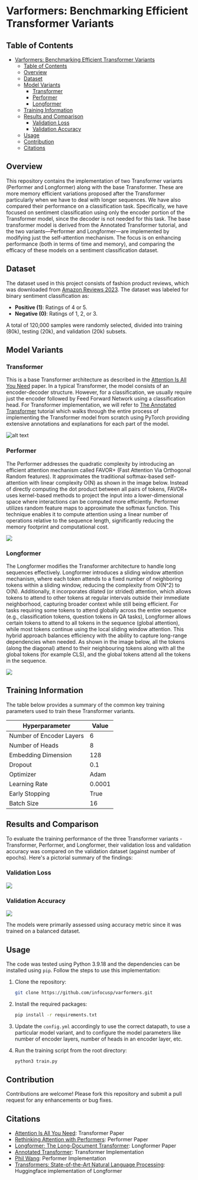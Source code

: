 # Varformers: Benchmarking Efficient Transformer Variants

## Table of Contents

- [Varformers: Benchmarking Efficient Transformer Variants](#varformers-benchmarking-efficient-transformer-variants)
  - [Table of Contents](#table-of-contents)
  - [Overview](#overview)
  - [Dataset](#dataset)
  - [Model Variants](#model-variants)
    - [Transformer](#transformer)
    - [Performer](#performer)
    - [Longformer](#longformer)
  - [Training Information](#training-information)
  - [Results and Comparison](#results-and-comparison)
    - [Validation Loss](#validation-loss)
    - [Validation Accuracy](#validation-accuracy)
  - [Usage](#usage)
  - [Contribution](#contribution)
  - [Citations](#citations)

## Overview

This repository contains the implementation of two Transformer variants (Performer and Longformer) along with the base Transformer. These are more memory efficient variations proposed after the Transformer particularly when we have to deal with longer sequences. We have also compared their performance on a classification task. Specifically, we have focused on sentiment classification using only the encoder portion of the Transformer model, since the decoder is not needed for this task. The base transformer model is derived from the Annotated Transformer tutorial, and the two variants—Performer and Longformer—are implemented by modifying just the self-attention mechanism. The focus is on enhancing performance (both in terms of time and memory), and comparing the efficacy of these models on a sentiment classification dataset.

## Dataset

The dataset used in this project consists of fashion product reviews, which was downloaded from [Amazon Reviews 2023](https://amazon-reviews-2023.github.io/). The dataset was labeled for binary sentiment classification as:
- **Positive (1)**: Ratings of 4 or 5.
- **Negative (0)**: Ratings of 1, 2, or 3.

A total of 120,000 samples were randomly selected, divided into training (80k), testing (20k), and validation (20k) subsets.

## Model Variants

### Transformer
This is a base Transformer architecture as described in the [Attention Is All You Need](https://arxiv.org/pdf/1706.03762) paper. In a typical Transformer, the model consists of an encoder-decoder structure. However, for a classification, we usually require just the encoder followed by Feed Forward Network using a classification head. For Transformer implementation, we will refer to [The Annotated Transformer](https://nlp.seas.harvard.edu/annotated-transformer/) tutorial which walks through the entire process of implementing the Transformer model from scratch using PyTorch providing extensive annotations and explanations for each part of the model.


![alt text](../experiments/Transformer.png)

### Performer

The Performer addresses the quadratic complexity by introducing an efficient attention mechanism called FAVOR+ (Fast Attention Via Orthogonal Random features). It approximates the traditional softmax-based self-attention with linear complexity O(N) as shown in the image below. Instead of directly computing the dot product between all pairs of tokens, FAVOR+ uses kernel-based methods to project the input into a lower-dimensional space where interactions can be computed more efficiently. Performer utilizes random feature maps to approximate the softmax function. This technique enables it to compute attention using a linear number of operations relative to the sequence length, significantly reducing the memory footprint and computational cost.

![](../experiments/performer.jpg)

### Longformer
The Longformer modifies the Transformer architecture to handle long sequences effectively. Longformer introduces a sliding window attention mechanism, where each token attends to a fixed number of neighboring tokens within a sliding window, reducing the complexity from O(N^2) to O(N). Additionally, it incorporates dilated (or strided) attention, which allows tokens to attend to other tokens at regular intervals outside their immediate neighborhood, capturing broader context while still being efficient. For tasks requiring some tokens to attend globally across the entire sequence (e.g., classification tokens, question tokens in QA tasks), Longformer allows certain tokens to attend to all tokens in the sequence (global attention), while most tokens continue using the local sliding window attention. This hybrid approach balances efficiency with the ability to capture long-range dependencies when needed. As shown in the image below, all the tokens (along the diagonal) attend to their neighbouring tokens along with all the global tokens (for example CLS), and the global tokens attend all the tokens in the sequence. 

![](../experiments/longformer.jpg)

## Training Information

The table below provides a summary of the common key training parameters used to train these Transformer variants.

| Hyperparameter           | Value      |
|--------------------------|------------|
| Number of Encoder Layers | 6          |
| Number of Heads          | 8          |
| Embedding Dimension      | 128        |
| Dropout                  | 0.1        |
| Optimizer                | Adam       |
| Learning Rate            | 0.0001     |
| Early Stopping           | True       |
| Batch Size               | 16         |

## Results and Comparison

To evaluate the training performance of the three Transformer variants - Transformer, Performer, and Longformer, their validation loss and validation accuracy was compared on the validation dataset (against number of epochs). Here's a pictorial summary of the findings:

### Validation Loss
![](../experiments/val_loss.jpeg)

### Validation Accuracy
![](../experiments/val_acc.jpeg)

The models were primarily assessed using accuracy metric since it was trained on a balanced dataset. 

## Usage

The code was tested using Python 3.9.18 and the dependencies can be installed using `pip`. Follow the steps to use this implementation:

1. Clone the repository:
   ```bash
   git clone https://github.com/infocusp/varformers.git
   ```
2. Install the required packages:
   ```bash
   pip install -r requirements.txt
   ```
3. Update the `config.yml` accordingly to use the correct datapath, to use a particular model variant, and to configure the model parameters like number of encoder layers, number of heads in an encoder layer, etc.
   
4. Run the training script from the root directory:
   ```bash
   python3 train.py
   ```


## Contribution

Contributions are welcome! Please fork this repository and submit a pull request for any enhancements or bug fixes.

## Citations

- [Attention Is All You Need](https://arxiv.org/abs/1706.03762): Transformer Paper
- [Rethinking Attention with Performers](https://arxiv.org/abs/2009.14794): Performer Paper
- [Longformer: The Long-Document Transformer](https://arxiv.org/abs/2004.05150): Longformer Paper
- [Annotated Transformer](https://nlp.seas.harvard.edu/annotated-transformer/): Transformer Implementation
- [Phil Wang](https://github.com/lucidrains/performer-pytorch): Performer Implementation
- [Transformers: State-of-the-Art Natural Language Processing](https://aclanthology.org/2020.emnlp-demos.6): Huggingface implementation of Longformer


